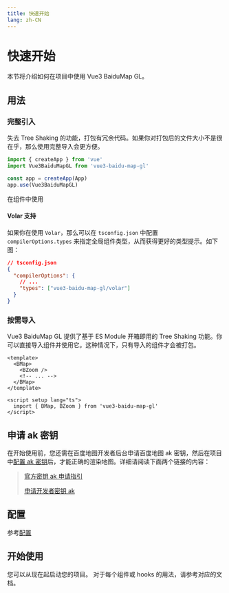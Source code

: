 ```yaml
---
title: 快速开始
lang: zh-CN
---
```


# 快速开始

本节将介绍如何在项目中使用 Vue3 BaiduMap GL。

## 用法

### 完整引入

失去 Tree Shaking 的功能，打包有冗余代码。如果你对打包后的文件大小不是很在乎，那么使用完整导入会更方便。

```ts
import { createApp } from 'vue'
import Vue3BaiduMapGL from 'vue3-baidu-map-gl'

const app = createApp(App)
app.use(Vue3BaiduMapGL)
```
在组件中使用



#### Volar 支持 <Badge type="tip" text="^0.0.21" />

如果你在使用 `Volar`，那么可以在 `tsconfig.json` 中配置 `compilerOptions.types` 来指定全局组件类型，从而获得更好的类型提示。如下图：

```json
// tsconfig.json
{
  "compilerOptions": {
    // ...
    "types": ["vue3-baidu-map-gl/volar"]
  }
}
```

### 按需导入 <Badge type="tip" text="推荐" />

Vue3 BaiduMap GL 提供了基于 ES Module 开箱即用的 Tree Shaking 功能。你可以直接导入组件并使用它。这种情况下，只有导入的组件才会被打包。

<!-- prettier-ignore -->
```vue
<template>
  <BMap>
    <BZoom />
    <!-- ... -->
  </BMap>
</template>

<script setup lang="ts">
  import { BMap, BZoom } from 'vue3-baidu-map-gl'
</script>
```

## 申请 ak 密钥

在开始使用前，您还需在百度地图开发者后台申请百度地图 ak 密钥，然后在项目中[配置 ak 密钥](./config)后，才能正确的渲染地图。详细请阅读下面两个链接的内容：

> [官方密钥 ak 申请指引](https://lbs.baidu.com/index.php?title=jspopularGL/guide/getkey)
>
> [申请开发者密钥 ak](https://lbsyun.baidu.com/apiconsole/key?application=key)

## 配置

参考[配置](./config)

## 开始使用

您可以从现在起启动您的项目。 对于每个组件或 hooks 的用法，请参考对应的文档。
